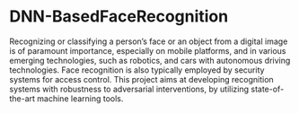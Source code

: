 # DNN-BasedFaceRecognition
Recognizing or classifying a person’s face or an object from a digital image is of paramount importance, especially on mobile platforms, and in various emerging technologies, such as robotics, and cars with autonomous driving technologies. Face recognition is also typically employed by security systems for access control. This project aims at developing recognition systems with robustness to adversarial interventions, by utilizing state-of-the-art machine learning tools.
